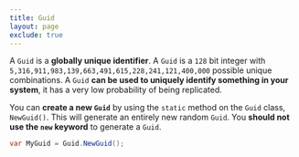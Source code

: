 ```yaml
---
title: Guid
layout: page
exclude: true
---
```


A `Guid` is a **globally unique identifier**. A `Guid` is a `128` bit integer with `5,316,911,983,139,663,491,615,228,241,121,400,000` possible unique combinations. A `Guid` **can be used to uniquely identify something in your system**, it has a very low probability of being replicated.

You can **create a new `Guid`** by using the `static` method on the `Guid` class, `NewGuid()`. This will generate an entirely new random `Guid`. You **should not use the `new` keyword** to generate a `Guid`.
```csharp
var MyGuid = Guid.NewGuid();
```

<!--stackedit_data:
eyJoaXN0b3J5IjpbLTEwNzExMTE4MjIsMTk4MjI2MjIyM119
-->